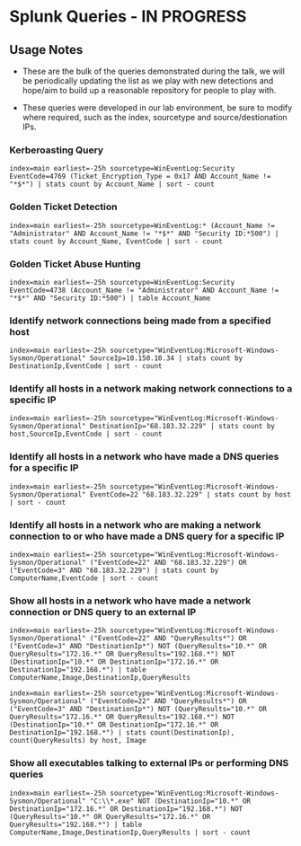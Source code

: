 # Splunk Queries - IN PROGRESS

## Usage Notes

* These are the bulk of the queries demonstrated during the talk, we will be periodically updating the list as we play with new detections and hope/aim to build up a reasonable repository for people to play with.

* These queries were developed in our lab environment, be sure to modify where required, such as the index, sourcetype and source/destionation IPs.

### Kerberoasting Query
`index=main earliest=-25h sourcetype=WinEventLog:Security EventCode=4769 (Ticket_Encryption_Type = 0x17 AND Account_Name != "*$*") | stats count by Account_Name | sort - count`

### Golden Ticket Detection
`index=main earliest=-25h sourcetype=WinEventLog:* (Account_Name != "Administrator" AND Account_Name != "*$*" AND "Security ID:*500") | stats count by Account_Name, EventCode | sort - count`

### Golden Ticket Abuse Hunting
`index=main earliest=-25h sourcetype=WinEventLog:Security EventCode=4738 (Account_Name != "Administrator" AND Account_Name != "*$*" AND "Security ID:*500") | table Account_Name`

### Identify network connections being made from a specified host
`index=main earliest=-25h sourcetype="WinEventLog:Microsoft-Windows-Sysmon/Operational" SourceIp=10.150.10.34 | stats count by DestinationIp,EventCode | sort - count`

### Identify all hosts in a network making network connections to a specific IP
`index=main earliest=-25h sourcetype="WinEventLog:Microsoft-Windows-Sysmon/Operational" DestinationIp="68.183.32.229" | stats count by host,SourceIp,EventCode | sort - count`

### Identify all hosts in a network who have made a DNS queries for a specific IP
`index=main earliest=-25h sourcetype="WinEventLog:Microsoft-Windows-Sysmon/Operational" EventCode=22 "68.183.32.229" | stats count by host | sort - count`

### Identify all hosts in a network who are making a network connection to or who have made a DNS query for a specific IP
`index=main earliest=-25h sourcetype="WinEventLog:Microsoft-Windows-Sysmon/Operational" ("EventCode=22" AND "68.183.32.229") OR ("EventCode=3" AND "68.183.32.229") | stats count by ComputerName,EventCode | sort - count`

### Show all hosts in a network who have made a network connection or DNS query to an external IP
`index=main earliest=-25h sourcetype="WinEventLog:Microsoft-Windows-Sysmon/Operational" ("EventCode=22" AND "QueryResults*") OR ("EventCode=3" AND "DestinationIp*") NOT (QueryResults="10.*" OR QueryResults="172.16.*" OR QueryResults="192.168.*") NOT (DestinationIp="10.*" OR DestinationIp="172.16.*" OR DestinationIp="192.168.*") | table ComputerName,Image,DestinationIp,QueryResults`

`index=main earliest=-25h sourcetype="WinEventLog:Microsoft-Windows-Sysmon/Operational" ("EventCode=22" AND "QueryResults*") OR ("EventCode=3" AND "DestinationIp*") NOT (QueryResults="10.*" OR QueryResults="172.16.*" OR QueryResults="192.168.*") NOT (DestinationIp="10.*" OR DestinationIp="172.16.*" OR DestinationIp="192.168.*") | stats count(DestinationIp), count(QueryResults) by host, Image`

### Show all executables talking to external IPs or performing DNS queries
`index=main earliest=-25h sourcetype="WinEventLog:Microsoft-Windows-Sysmon/Operational" "C:\\*.exe" NOT (DestinationIp="10.*" OR DestinationIp="172.16.*" OR DestinationIp="192.168.*") NOT (QueryResults="10.*" OR QueryResults="172.16.*" OR QueryResults="192.168.*") | table ComputerName,Image,DestinationIp,QueryResults | sort - count`
